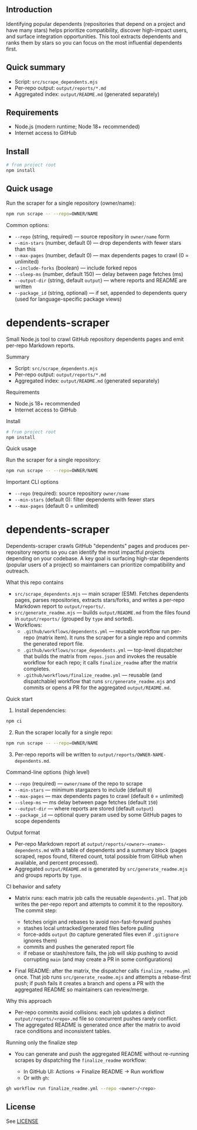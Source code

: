 ## Introduction

Identifying popular dependents (repositories that depend on a project and have many stars) helps prioritize compatibility, discover high-impact users, and surface integration opportunities. This tool extracts dependents and ranks them by stars so you can focus on the most influential dependents first.

## Quick summary

- Script: `src/scrape_dependents.mjs`
- Per-repo output: `output/reports/*.md`
- Aggregated index: `output/README.md` (generated separately)

## Requirements

- Node.js (modern runtime; Node 18+ recommended)
- Internet access to GitHub

## Install

```bash
# from project root
npm install
```

## Quick usage

Run the scraper for a single repository (owner/name):

```bash
npm run scrape -- --repo=OWNER/NAME
```

Common options:

- `--repo` (string, required) — source repository in `owner/name` form
- `--min-stars` (number, default 0) — drop dependents with fewer stars than this
- `--max-pages` (number, default 0) — max dependents pages to crawl (0 = unlimited)
- `--include-forks` (boolean) — include forked repos
- `--sleep-ms` (number, default 150) — delay between page fetches (ms)
- `--output-dir` (string, default `output`) — where reports and README are written
- `--package_id` (string, optional) — if set, appended to dependents query (used for language-specific package views)

# dependents-scraper

Small Node.js tool to crawl GitHub repository dependents pages and emit per-repo Markdown reports.

Summary
 - Script: `src/scrape_dependents.mjs`
 - Per-repo output: `output/reports/*.md`
 - Aggregated index: `output/README.md` (generated separately)

Requirements
 - Node.js 18+ recommended
 - Internet access to GitHub

Install

```bash
# from project root
npm install
```

Quick usage

Run the scraper for a single repository:

```bash
npm run scrape -- --repo=OWNER/NAME
```

Important CLI options
- `--repo` (required): source repository `owner/name`
- `--min-stars` (default 0): filter dependents with fewer stars
- `--max-pages` (default 0 = unlimited)
# dependents-scraper

Dependents-scraper crawls GitHub "dependents" pages and produces per-repository reports so you can identify the most impactful projects depending on your codebase. A key goal is surfacing high-star dependents (popular users of a project) so maintainers can prioritize compatibility and outreach.

What this repo contains
- `src/scrape_dependents.mjs` — main scraper (ESM). Fetches dependents pages, parses repositories, extracts stars/forks, and writes a per-repo Markdown report to `output/reports/`.
- `src/generate_readme.mjs` — builds `output/README.md` from the files found in `output/reports/` (grouped by `type` and sorted).
- Workflows:
	- `.github/workflows/dependents.yml` — reusable workflow run per-repo (matrix item). It runs the scraper for a single repo and commits the generated report file.
	- `.github/workflows/scrape_dependents.yml` — top-level dispatcher that builds the matrix from `repos.json` and invokes the reusable workflow for each repo; it calls `finalize_readme` after the matrix completes.
	- `.github/workflows/finalize_readme.yml` — reusable (and dispatchable) workflow that runs `src/generate_readme.mjs` and commits or opens a PR for the aggregated `output/README.md`.

Quick start

1. Install dependencies:

```bash
npm ci
```

2. Run the scraper locally for a single repo:

```bash
npm run scrape -- --repo=OWNER/NAME
```

3. Per-repo reports will be written to `output/reports/OWNER-NAME-dependents.md`.

Command-line options (high level)
- `--repo` (required) — `owner/name` of the repo to scrape
- `--min-stars` — minimum stargazers to include (default `0`)
- `--max-pages` — max dependents pages to crawl (default `0` = unlimited)
- `--sleep-ms` — ms delay between page fetches (default `150`)
- `--output-dir` — where reports are stored (default `output`)
- `--package_id` — optional query param used by some GitHub pages to scope dependents

Output format
- Per-repo Markdown report at `output/reports/<owner>-<name>-dependents.md` with a table of dependents and a summary block (pages scraped, repos found, filtered count, total possible from GitHub when available, and percent processed).
- Aggregated `output/README.md` is generated by `src/generate_readme.mjs` and groups reports by `type`.

CI behavior and safety
- Matrix runs: each matrix job calls the reusable `dependents.yml`. That job writes the per-repo report and attempts to commit it to the repository. The commit step:
	- fetches origin and rebases to avoid non-fast-forward pushes
	- stashes local untracked/generated files before pulling
	- force-adds `output` (to capture generated files even if `.gitignore` ignores them)
	- commits and pushes the generated report file
	- if rebase or stash/restore fails, the job will skip pushing to avoid corrupting `main` (and may create a PR in some configurations)

- Final README: after the matrix, the dispatcher calls `finalize_readme.yml` once. That job runs `src/generate_readme.mjs` and attempts a rebase-first push; if push fails it creates a branch and opens a PR with the aggregated README so maintainers can review/merge.

Why this approach
- Per-repo commits avoid collisions: each job updates a distinct `output/reports/<repo>.md` file so concurrent pushes rarely conflict.
- The aggregated README is generated once after the matrix to avoid race conditions and inconsistent tables.

Running only the finalize step
- You can generate and push the aggregated README without re-running scrapes by dispatching the `finalize_readme` workflow:

	- In GitHub UI: Actions → Finalize README → Run workflow
	- Or with `gh`:

```bash
gh workflow run finalize_readme.yml --repo <owner>/<repo>
```

## License

See [LICENSE](./LICENSE)